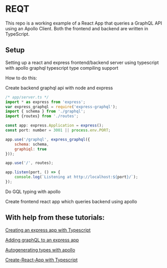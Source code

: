 # REQT
This repo is a working example of a React App that queries a GraphQL API using an Apollo Client. Both the frontend and backend are written in TypeScript.

## Setup
Setting up a react and express frontend/backend server using typescript with apollo graphql typescript type compiling support

How to do this: 

Create backend graphql api with node and express

```javascript
/* app/server.ts */
import * as express from 'express';
var express_graphql = require('express-graphql');
import { schema } from './graphql';
import {routes} from './routes';

const app: express.Application = express();
const port: number = 3001 || process.env.PORT;

app.use('/graphql', express_graphql({
    schema: schema,
    graphiql: true
}));

app.use('/', routes);

app.listen(port, () => {
    console.log(`Listening at http://localhost:${port}/`);
});
```

Do GQL typing with apollo

Create frontend react app which queries backend using apollo

## With help from these tutorials:

[Creating an express app with Typescript](https://github.com/BrianDGLS/express-ts)


[Adding graphQL to an express app](https://medium.com/codingthesmartway-com-blog/creating-a-graphql-server-with-node-js-and-express-f6dddc5320e1)


[Autogenerating types with apollo](https://github.com/apollographql/apollo-cli)


[Create-React-App with Typescript](https://github.com/wmonk/create-react-app-typescript)

